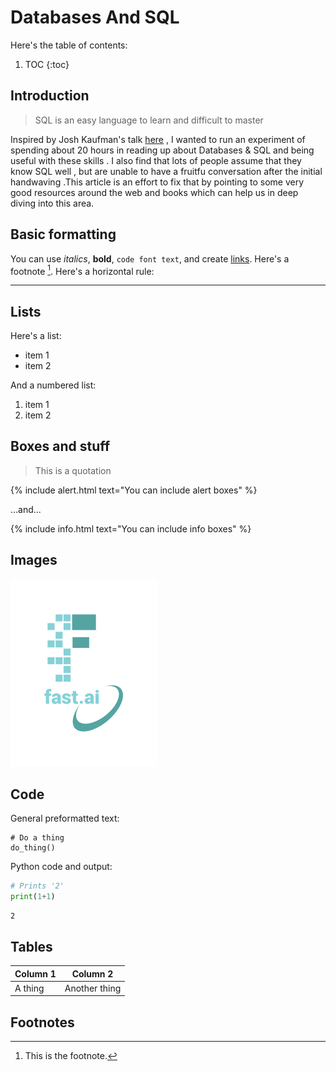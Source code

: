 # Databases And SQL 

Here's the table of contents:

1. TOC
{:toc}

## Introduction

> SQL is an easy language to learn and difficult to master 

Inspired by Josh Kaufman's talk [here](https://www.youtube.com/watch?v=5MgBikgcWnY) , I wanted to run an experiment of spending about 20 hours in reading up about Databases & SQL and being useful with these skills . I also find that lots of people assume that they know SQL well , but are unable to have a fruitfu conversation after the initial handwaving .This article is an effort to fix that by pointing to some very good resources around the web and books which can help us in deep diving into this area.

## Basic formatting

You can use *italics*, **bold**, `code font text`, and create [links](https://www.markdownguide.org/cheat-sheet/). Here's a footnote [^1]. Here's a horizontal rule:

---

## Lists

Here's a list:

- item 1
- item 2

And a numbered list:

1. item 1
1. item 2

## Boxes and stuff

> This is a quotation

{% include alert.html text="You can include alert boxes" %}

...and...

{% include info.html text="You can include info boxes" %}

## Images

![](/images/logo.png "fast.ai's logo")

## Code

General preformatted text:

    # Do a thing
    do_thing()

Python code and output:

```python
# Prints '2'
print(1+1)
```

    2

## Tables

| Column 1 | Column 2 |
|-|-|
| A thing | Another thing |

## Footnotes

[^1]: This is the footnote.

